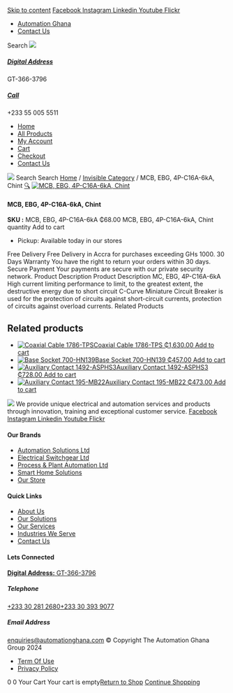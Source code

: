 [Skip to content](https://store.automationghana.com/product/mc-ebg-4p-c16a-6ka-chint/#content)
[ Facebook ](https://www.facebook.com/automationgh/) [ Instagram ](https://www.instagram.com/automationgh/) [ Linkedin ](https://www.linkedin.com/company/the-automation-ghana-limited/) [ Youtube ](https://www.youtube.com/channel/UCurrRDUSm5oIW39VXjn1u0w) [ Flickr ](https://www.flickr.com/photos/181794037@N07/)
  * [ Automation Ghana ](https://automationghana.com)
  * [ Contact Us ](https://store.automationghana.com/contact/)


Search
[ ![](https://store.automationghana.com/wp-content/uploads/2024/04/Website-TAGG-Logo-BLUE.png) ](https://store.automationghana.com/)
[ ](https://maps.app.goo.gl/m4xeaagWCNbLk4jM6)
#####  [ Digital Address ](https://maps.app.goo.gl/m4xeaagWCNbLk4jM6)
GT-366-3796 
[ ](tel:+233550055511)
#####  [ Call ](tel:+233550055511)
+233 55 005 5511 
  * [Home](https://store.automationghana.com/)
  * [All Products](https://store.automationghana.com/shop/)
  * [My Account](https://store.automationghana.com/my-account/)
  * [Cart](https://store.automationghana.com/cart/)
  * [Checkout](https://store.automationghana.com/checkout/)
  * [Contact Us](https://store.automationghana.com/contact/)


[![](https://store.automationghana.com/wp-content/uploads/2024/04/AutomationGhana_logo_white.png)](https://store.automationghana.com)
Search
Search
[Home](https://store.automationghana.com) / [Invisible Category](https://store.automationghana.com/product-category/invisible-category/) / MCB, EBG, 4P-C16A-6kA, Chint
[🔍](https://store.automationghana.com/product/mc-ebg-4p-c16a-6ka-chint/)
[![MCB, EBG, 4P-C16A-6kA, Chint](https://store.automationghana.com/wp-content/uploads/2024/05/chint-circuit-breaker-eb-4p-6a-45ka-c-4-modules-186536-1-600x600.webp)](https://store.automationghana.com/wp-content/uploads/2024/05/chint-circuit-breaker-eb-4p-6a-45ka-c-4-modules-186536-1.webp)
####  MCB, EBG, 4P-C16A-6kA, Chint 
**SKU :** MCB, EBG, 4P-C16A-6kA 
₵68.00
MCB, EBG, 4P-C16A-6kA, Chint quantity
Add to cart
  * Pickup: Available today in our stores


Free Delivery 
Free Delivery in Accra for purchases exceeding GHs 1000. 
30 Days Warranty 
You have the right to return your orders within 30 days. 
Secure Payment 
Your payments are secure with our private security network. 
Product Description
Product Description
MC, EBG, 4P-C16A-6kA High current limiting performance to limit, to the greatest extent, the destructive energy due to short circuit C-Curve Miniature Circuit Breaker is used for the protection of circuits against short-circuit currents, protection of circuits against overload currents.
Related Products 
## Related products
  * [![Coaxial Cable 1786-TPS](https://store.automationghana.com/wp-content/uploads/2020/12/1786-TPS-300x300.jpg)Coaxial Cable 1786-TPS ₵1,630.00 ](https://store.automationghana.com/product/coaxial-cable-1786-tps/)
[Add to cart](https://store.automationghana.com/product/mc-ebg-4p-c16a-6ka-chint/?add-to-cart=2983)
  * [![Base Socket 700-HN139](https://store.automationghana.com/wp-content/uploads/2020/12/700-HN139.jpg)Base Socket 700-HN139 ₵457.00 ](https://store.automationghana.com/product/base-socket-700-hn139/)
[Add to cart](https://store.automationghana.com/product/mc-ebg-4p-c16a-6ka-chint/?add-to-cart=2971)
  * [![Auxiliary Contact 1492-ASPHS3](https://store.automationghana.com/wp-content/uploads/2020/12/1492-ASPHS3-300x300.jpg)Auxiliary Contact 1492-ASPHS3 ₵728.00 ](https://store.automationghana.com/product/auxiliary-contact-1492-asphs3/)
[Add to cart](https://store.automationghana.com/product/mc-ebg-4p-c16a-6ka-chint/?add-to-cart=2969)
  * [![Auxiliary Contact 195-MB22](https://store.automationghana.com/wp-content/uploads/2020/11/A-B-300x300.jpg)Auxiliary Contact 195-MB22 ₵473.00 ](https://store.automationghana.com/product/auxiliary-contact-195-mb22/)
[Add to cart](https://store.automationghana.com/product/mc-ebg-4p-c16a-6ka-chint/?add-to-cart=2948)


![](https://store.automationghana.com/wp-content/uploads/2024/04/AutomationGhana_logo_white.png)
We provide unique electrical and automation services and products through innovation, training and exceptional customer service.
[ Facebook ](https://www.facebook.com/automationgh/) [ Instagram ](https://www.instagram.com/automationgh/) [ Linkedin ](https://www.linkedin.com/company/the-automation-ghana-limited/) [ Youtube ](https://www.youtube.com/channel/UCurrRDUSm5oIW39VXjn1u0w) [ Flickr ](https://www.flickr.com/photos/181794037@N07/)
#### Our Brands
  * [ Automation Solutions Ltd ](https://store.automationghana.com/product/mc-ebg-4p-c16a-6ka-chint/)
  * [ Electrical Switchgear Ltd ](https://store.automationghana.com/product/mc-ebg-4p-c16a-6ka-chint/)
  * [ Process & Plant Automation Ltd ](https://store.automationghana.com/product/mc-ebg-4p-c16a-6ka-chint/)
  * [ Smart Home Solutions ](https://store.automationghana.com/product/mc-ebg-4p-c16a-6ka-chint/)
  * [ Our Store ](https://store.automationghana.com/product/mc-ebg-4p-c16a-6ka-chint/)


#### Quick Links
  * [ About Us ](https://store.automationghana.com/product/mc-ebg-4p-c16a-6ka-chint/)
  * [ Our Solutions ](https://store.automationghana.com/product/mc-ebg-4p-c16a-6ka-chint/)
  * [ Our Services ](https://store.automationghana.com/product/mc-ebg-4p-c16a-6ka-chint/)
  * [ Industries We Serve ](https://store.automationghana.com/product/mc-ebg-4p-c16a-6ka-chint/)
  * [ Contact Us ](https://store.automationghana.com/product/mc-ebg-4p-c16a-6ka-chint/)


#### Lets Connected
[**Digital Address:** GT-366-3796](https://maps.app.goo.gl/m4xeaagWCNbLk4jM6)
#####  Telephone 
[ +233 30 281 2680](tel:+233302812680)[+233 30 393 9077](https://store.automationghana.com/product/mc-ebg-4p-c16a-6ka-chint/+233303939077)
#####  Email Address 
enquiries@automationghana.com 
© Copyright The Automation Ghana Group 2024
  * [ Term Of Use ](https://store.automationghana.com/product/mc-ebg-4p-c16a-6ka-chint/)
  * [ Privacy Policy ](https://store.automationghana.com/product/mc-ebg-4p-c16a-6ka-chint/)


0
0
Your Cart
Your cart is empty[Return to Shop](https://store.automationghana.com/shop/)
[Continue Shopping](https://store.automationghana.com/product/mc-ebg-4p-c16a-6ka-chint/)
